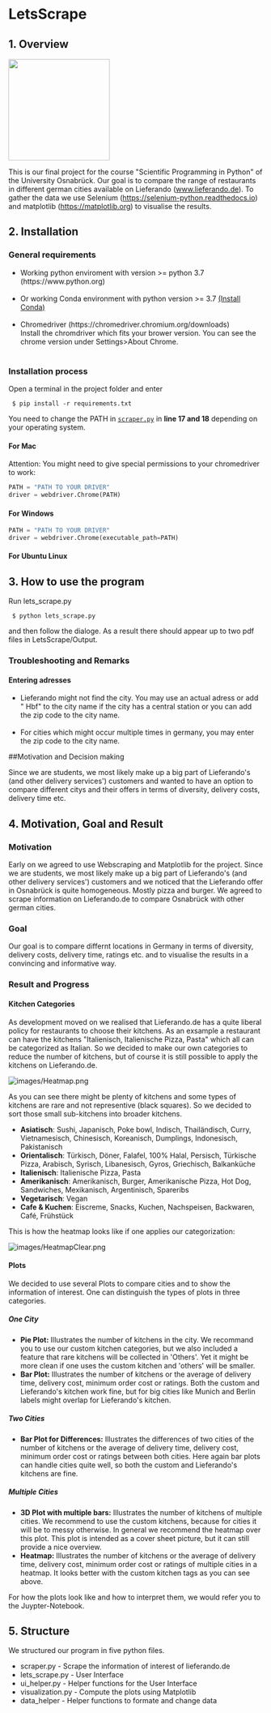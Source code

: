 # LetsScrape
## 1. Overview 
<img src="images/3d_plot.png" width="200"/>

 This is our final project for the course "Scientific Programming in Python" of the University Osnabrück. Our goal is to compare the range of restaurants in different german cities
 available on Lieferando (www.lieferando.de). To gather the data we use Selenium (https://selenium-python.readthedocs.io) and matplotlib (https://matplotlib.org) 
 to visualise the results. 

 ## 2. Installation 
 ### General requirements
 <ul>
 <li>Working python enviroment with version >= python 3.7 (https://www.python.org) </li> <br>
 <li>Or working Conda environment with python version >= 3.7 <a href="https://docs.conda.io/projects/conda/en/latest/user-guide/install/index.html">(Install Conda)</a> </li><br> 
 <li>Chromedriver (https://chromedriver.chromium.org/downloads)<br> Install the chromdriver which fits your brower version. You can see the chrome version under Settings>About Chrome. </li> <br>
 </ul>

 ### Installation process
 Open a terminal in the project folder and enter <br>

     $ pip install -r requirements.txt

  You need to change the PATH in [`scraper.py`](./scraper.py) in <b>line 17 and 18</b> depending on your operating system. 

  #### For Mac
  Attention: You might need to give special permissions to your chromedriver to work: <br>
 
  ```Python 
 PATH = "PATH TO YOUR DRIVER"  
 driver = webdriver.Chrome(PATH)  
  
  ```
  #### For Windows 
  ```Python 
 PATH = "PATH TO YOUR DRIVER"  
 driver = webdriver.Chrome(executable_path=PATH)  
  
  ```
  #### For Ubuntu Linux 
  

  ## 3. How to use the program
  Run lets_scrape.py 

     $ python lets_scrape.py

  and then follow the dialoge. As a result there should appear up to two pdf files in LetsScrape/Output.

  ### Troubleshooting and Remarks


   #### Entering adresses <br>
   <ul><li>Lieferando might not find the city. You may use an actual adress or add " Hbf" to the city name if the city has a central station or you can add the zip code to the city name.</li> <br>
   <li>For cities which might occur multiple times in germany, you may enter the zip code to the city name. </li></ul>
   
   ##Motivation and Decision making
   
   Since we are students, we most likely make up a big part of Lieferando's (and other delivery services') customers
   and wanted to have an option to compare different citys and their offers in terms of diversity, delivery costs, delivery time etc.
   
   ## 4. Motivation, Goal and Result
   
   ### Motivation
   Early on we agreed to use Webscraping and Matplotlib for the project. Since we are students, we most likely make up a big part of Lieferando's (and other delivery services') customers and we noticed that the Lieferando offer in Osnabrück is quite homogeneous. Mostly pizza and burger. We agreed to scrape information on Lieferando.de to compare Osnabrück with other german cities. <br>
   
   ### Goal
   Our goal is to compare differnt locations in Germany in terms of diversity, delivery costs, delivery time, ratings etc. and to visualise the results in a convincing and informative way. <br>
   
   ### Result and Progress
   
   #### Kitchen Categories
   
   As development moved on we realised that Lieferando.de has a quite liberal policy for restaurants to choose their kitchens. As an exsample a restaurant can have the kitchens "Italienisch, Italienische Pizza, Pasta" which all can be categorized as Italian. So we decided to make our own categories to reduce the number of kitchens, but of course it is still possible to apply the kitchens on Lieferando.de. <br>
   
   ![images/Heatmap.png](images/Heatmap.png)
   
   As you can see there might be plenty of kitchens and some types of kitchens are rare and not representive (black squares). So we decided to sort those small sub-kitchens into broader kitchens.
   <ul>
    <li><b>Asiatisch</b>: Sushi, Japanisch, Poke bowl, Indisch, Thailändisch, Curry, Vietnamesisch, Chinesisch, Koreanisch, Dumplings, Indonesisch, Pakistanisch</li>
    <li><b>Orientalisch</b>: Türkisch, Döner, Falafel, 100% Halal, Persisch, Türkische Pizza, Arabisch, Syrisch, Libanesisch, Gyros, Griechisch, Balkanküche</li>
    <li><b>Italienisch</b>: Italienische Pizza, Pasta</li>
    <li><b>Amerikanisch</b>: Amerikanisch, Burger, Amerikanische Pizza, Hot Dog, Sandwiches, Mexikanisch, Argentinisch, Spareribs</li>
    <li><b>Vegetarisch</b>: Vegan</li>
    <li><b>Cafe & Kuchen</b>: Eiscreme, Snacks, Kuchen, Nachspeisen, Backwaren, Café, Frühstück
   </ul>
   This is how the heatmap looks like if one applies our categorization:
   
   ![images/HeatmapClear.png](images/HeatmapClear.png)
   
   #### Plots 
   We decided to use several Plots to compare cities and to show the information of interest. One can distinguish the types of plots in three categories. 

   ##### One City
   <ul>
   <li><b>Pie Plot:</b> Illustrates the number of kitchens in the city. We recommand you to use our custom kitchen categories, but we also included a feature that rare kitchens will be collected in 'Others'. Yet it might be more clean if one uses the custom kitchen and 'others' will be smaller.</li>
   <li><b>Bar Plot:</b> Illustrates the number of kitchens or the average of delivery time, delivery cost, minimum order cost or ratings. Both the custom and Lieferando's kitchen work fine, but for big cities like Munich and Berlin labels might overlap for Lieferando's kitchen.</li>
   </ul>

   ##### Two Cities
   <ul>
   <li><b>Bar Plot for Differences:</b> Illustrates the differences of two cities of the number of kitchens or the average of delivery time, delivery cost, minimum order cost or ratings between both cities. Here again bar plots can handle cities quite well, so both the custom and Lieferando's kitchens are fine.</li>
   </ul>

   ##### Multiple Cities
   <ul>
   <li><b>3D Plot with multiple bars:</b> Illustrates the number of kitchens of multiple cities. We recommend to use the custom kitchens, because for cities it will be to messy otherwise. In general we recommend the heatmap over this plot. This plot is intended as a cover sheet picture, but it can still provide a nice overview. </li>
   <li><b>Heatmap:</b> Illustrates the number of kitchens or the average of delivery time, delivery cost, minimum order cost or ratings of multiple cities in a heatmap. It looks better with the custom kitchen tags as you can see above. </li>
   </ul>

   For how the plots look like and how to interpret them, we would refer you to the Juypter-Notebook.
 
   
     
  
   
 ## 5. Structure 
 We structured our program in five python files. 
 <ul>
  <li>scraper.py       - Scrape the information of interest of lieferando.de </li>
  <li>lets_scrape.py   - User Interface </li>
  <li>ui_helper.py     - Helper functions for the User Interface </li>
  <li>visualization.py - Compute the plots using Matplotlib</li>
  <li>data_helper      - Helper functions to formate and change data
 </ul>
   
   
   
   
   
   


